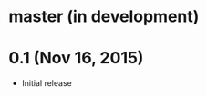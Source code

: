 master (in development)
=======================

0.1 (Nov 16, 2015)
==================

- Initial release
